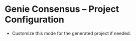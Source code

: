 # Genie Consensus – Project Configuration
- Customize this mode for the generated project if needed.
